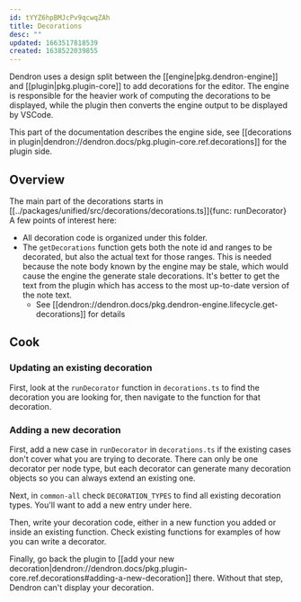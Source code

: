 ```yaml
---
id: tYYZ6hpBMJcPv9qcwqZAh
title: Decorations
desc: ""
updated: 1663517818539
created: 1638522039855
---
```


Dendron uses a design split between the [[engine|pkg.dendron-engine]] and
[[plugin|pkg.plugin-core]] to add decorations for the editor. The engine is
responsible for the heavier work of computing the decorations to be displayed,
while the plugin then converts the engine output to be displayed by VSCode.

This part of the documentation describes the engine side, see [[decorations in plugin|dendron://dendron.docs/pkg.plugin-core.ref.decorations]]
for the plugin side.

## Overview

The main part of the decorations starts in [[../packages/unified/src/decorations/decorations.ts]]{func: runDecorator}
A few points of interest here:

- All decoration code is organized under this folder.
- The `getDecorations` function gets both the note id and ranges to be
  decorated, but also the actual text for those ranges. This is needed because
  the note body known by the engine may be stale, which would cause the engine
  the generate stale decorations. It's better to get the text from the plugin
  which has access to the most up-to-date version of the note text.
  - See [[dendron://dendron.docs/pkg.dendron-engine.lifecycle.get-decorations]] for details

## Cook

### Updating an existing decoration

First, look at the `runDecorator` function in `decorations.ts` to find the
decoration you are looking for, then navigate to the function for that
decoration.

### Adding a new decoration

First, add a new case in `runDecorator` in `decorations.ts` if the existing
cases don't cover what you are trying to decorate. There can only be one
decorator per node type, but each decorator can generate many decoration objects
so you can always extend an existing one.

Next, in `common-all` check `DECORATION_TYPES` to find all existing decoration
types. You'll want to add a new entry under here.

Then, write your decoration code, either in a new function you added or inside
an existing function. Check existing functions for examples of how you can write
a decorator.

Finally, go back the plugin to [[add your new decoration|dendron://dendron.docs/pkg.plugin-core.ref.decorations#adding-a-new-decoration]] there.
Without that step, Dendron can't display your decoration.
